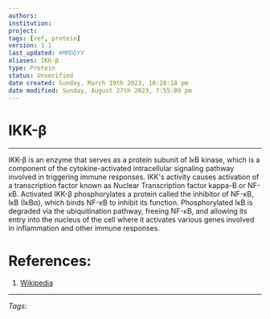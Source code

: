 ```yaml
---
authors: 
institution: 
project: 
tags: [ref, protein]
version: 1.1
last_updated: #MMDDYY
aliases: IKK-β
type: Protein
status: Unverified
date created: Sunday, March 19th 2023, 10:20:18 pm
date modified: Sunday, August 27th 2023, 7:55:09 pm
---
```


# IKK-β
---
IKK-β is an enzyme that serves as a protein subunit of IκB kinase, which is a component of the cytokine-activated intracellular signaling pathway involved in triggering immune responses. IKK's activity causes activation of a transcription factor known as Nuclear Transcription factor kappa-B or NF-κB. Activated IKK-β phosphorylates a protein called the inhibitor of NF-κB, IκB (IκBα), which binds NF-κB to inhibit its function. Phosphorylated IκB is degraded via the ubiquitination pathway, freeing NF-κB, and allowing its entry into the nucleus of the cell where it activates various genes involved in inflammation and other immune responses.

# References:
1. [Wikipedia](https://en.wikipedia.org/wiki/IKK2)

---
_Tags:_